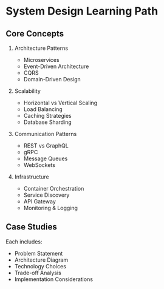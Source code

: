 # System Design Learning Path

## Core Concepts

1. Architecture Patterns

   - Microservices
   - Event-Driven Architecture
   - CQRS
   - Domain-Driven Design

2. Scalability

   - Horizontal vs Vertical Scaling
   - Load Balancing
   - Caching Strategies
   - Database Sharding

3. Communication Patterns

   - REST vs GraphQL
   - gRPC
   - Message Queues
   - WebSockets

4. Infrastructure

   - Container Orchestration
   - Service Discovery
   - API Gateway
   - Monitoring & Logging

## Case Studies

Each includes:

- Problem Statement
- Architecture Diagram
- Technology Choices
- Trade-off Analysis
- Implementation Considerations 